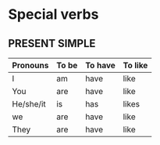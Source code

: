 # Special verbs

## PRESENT SIMPLE

| Pronouns | To be | To have | To like |
| ---- | ---- | ---- | ---- |
| I | am | have | like |
| You | are | have | like |
| He/she/it | is | has | likes |
| we | are | have | like |
| They | are | have | like |

